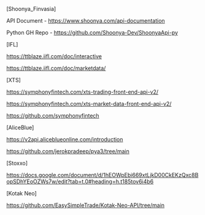 [Shoonya_Finvasia]

API Document           - https://www.shoonya.com/api-documentation

Python GH Repo         - https://github.com/Shoonya-Dev/ShoonyaApi-py



[IFL]


https://ttblaze.iifl.com/doc/interactive

https://ttblaze.iifl.com/doc/marketdata/



[XTS]

https://symphonyfintech.com/xts-trading-front-end-api-v2/

https://symphonyfintech.com/xts-market-data-front-end-api-v2/

https://github.com/symphonyfintech

[AliceBlue]

https://v2api.aliceblueonline.com/introduction


https://github.com/jerokpradeep/pya3/tree/main



[Stoxxo]

https://docs.google.com/document/d/1hEOWpEbi669xtLjkD00CkEKzQxc8BopSDhYEoOZWs7w/edit?tab=t.0#heading=h.t185tov6i4b6




[Kotak Neo]

https://github.com/EasySimpleTrade/Kotak-Neo-API/tree/main



